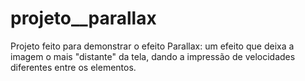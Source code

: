 # projeto__parallax
 Projeto feito para demonstrar o efeito Parallax: um efeito que deixa a imagem o mais "distante" da tela, dando a impressão de velocidades diferentes entre os elementos.
